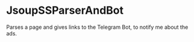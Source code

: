 # JsoupSSParserAndBot

Parses a page and gives links to the Telegram Bot, to notify me about the ads. 
